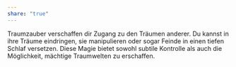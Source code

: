 ```yaml
---
share: "true"
---
```

Traumzauber verschaffen dir Zugang zu den Träumen anderer. Du kannst in ihre Träume eindringen, sie manipulieren oder sogar Feinde in einen tiefen Schlaf versetzen. Diese Magie bietet sowohl subtile Kontrolle als auch die Möglichkeit, mächtige Traumwelten zu erschaffen.